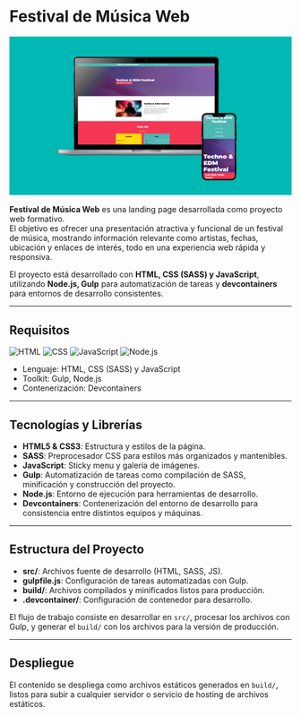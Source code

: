 # Festival de Música Web

![Festival Musica cover](./src/img/festival_musica_cover.jpg)  

**Festival de Música Web** es una landing page desarrollada como proyecto web formativo.  
El objetivo es ofrecer una presentación atractiva y funcional de un festival de música, mostrando información relevante como artistas, fechas, ubicación y enlaces de interés, todo en una experiencia web rápida y responsiva.

El proyecto está desarrollado con **HTML, CSS (SASS) y JavaScript**, utilizando **Node.js, Gulp** para automatización de tareas y **devcontainers** para entornos de desarrollo consistentes.

---

## Requisitos
![HTML](https://img.shields.io/badge/HTML-orange) ![CSS](https://img.shields.io/badge/CSS-blue) ![JavaScript](https://img.shields.io/badge/JS-yellow) ![Node.js](https://img.shields.io/badge/Node.js-green)

- Lenguaje: HTML, CSS (SASS) y JavaScript  
- Toolkit: Gulp, Node.js  
- Contenerización: Devcontainers  

---

## Tecnologías y Librerías

- **HTML5 & CSS3**: Estructura y estilos de la página.  
- **SASS**: Preprocesador CSS para estilos más organizados y mantenibles.  
- **JavaScript**: Sticky menu y galería de imágenes.  
- **Gulp**: Automatización de tareas como compilación de SASS, minificación y construcción del proyecto.  
- **Node.js**: Entorno de ejecución para herramientas de desarrollo.  
- **Devcontainers**: Contenerización del entorno de desarrollo para consistencia entre distintos equipos y máquinas.

---

## Estructura del Proyecto

- **src/**: Archivos fuente de desarrollo (HTML, SASS, JS).  
- **gulpfile.js**: Configuración de tareas automatizadas con Gulp.  
- **build/**: Archivos compilados y minificados listos para producción.  
- **.devcontainer/**: Configuración de contenedor para desarrollo.  

El flujo de trabajo consiste en desarrollar en `src/`, procesar los archivos con Gulp, y generar el `build/` con los archivos para la versión de producción.

---

## Despliegue

El contenido se despliega como archivos estáticos generados en `build/`, listos para subir a cualquier servidor o servicio de hosting de archivos estáticos.
